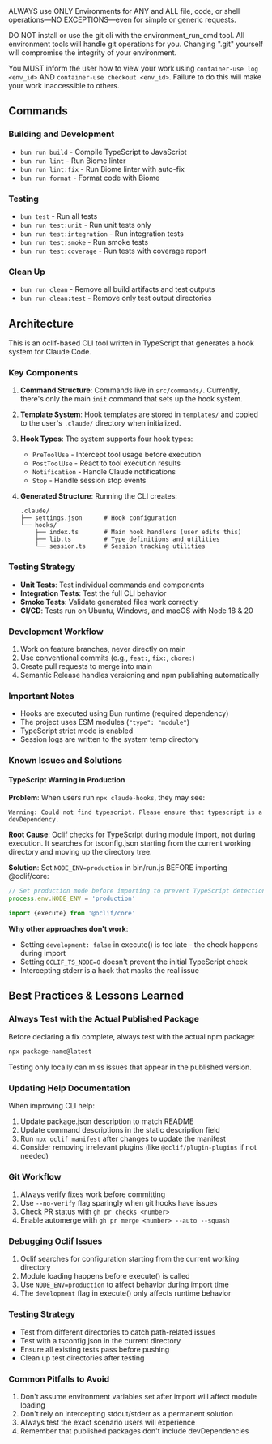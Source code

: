 <CRITICAL>
ALWAYS use ONLY Environments for ANY and ALL file, code, or shell operations—NO EXCEPTIONS—even for simple or generic requests.

DO NOT install or use the git cli with the environment_run_cmd tool. All environment tools will handle git operations for you. Changing ".git" yourself will compromise the integrity of your environment.

You MUST inform the user how to view your work using `container-use log <env_id>` AND `container-use checkout <env_id>`. Failure to do this will make your work inaccessible to others.
<CRITICAL>

## Commands

### Building and Development
- `bun run build` - Compile TypeScript to JavaScript
- `bun run lint` - Run Biome linter
- `bun run lint:fix` - Run Biome linter with auto-fix
- `bun run format` - Format code with Biome

### Testing
- `bun test` - Run all tests
- `bun run test:unit` - Run unit tests only
- `bun run test:integration` - Run integration tests
- `bun run test:smoke` - Run smoke tests
- `bun run test:coverage` - Run tests with coverage report

### Clean Up
- `bun run clean` - Remove all build artifacts and test outputs
- `bun run clean:test` - Remove only test output directories

## Architecture

This is an oclif-based CLI tool written in TypeScript that generates a hook system for Claude Code.

### Key Components

1. **Command Structure**: Commands live in `src/commands/`. Currently, there's only the main `init` command that sets up the hook system.

2. **Template System**: Hook templates are stored in `templates/` and copied to the user's `.claude/` directory when initialized.

3. **Hook Types**: The system supports four hook types:
   - `PreToolUse` - Intercept tool usage before execution
   - `PostToolUse` - React to tool execution results
   - `Notification` - Handle Claude notifications
   - `Stop` - Handle session stop events

4. **Generated Structure**: Running the CLI creates:
   ```
   .claude/
   ├── settings.json      # Hook configuration
   └── hooks/
       ├── index.ts       # Main hook handlers (user edits this)
       ├── lib.ts         # Type definitions and utilities
       └── session.ts     # Session tracking utilities
   ```

### Testing Strategy

- **Unit Tests**: Test individual commands and components
- **Integration Tests**: Test the full CLI behavior
- **Smoke Tests**: Validate generated files work correctly
- **CI/CD**: Tests run on Ubuntu, Windows, and macOS with Node 18 & 20

### Development Workflow

1. Work on feature branches, never directly on main
2. Use conventional commits (e.g., `feat:`, `fix:`, `chore:`)
3. Create pull requests to merge into main
4. Semantic Release handles versioning and npm publishing automatically

### Important Notes

- Hooks are executed using Bun runtime (required dependency)
- The project uses ESM modules (`"type": "module"`)
- TypeScript strict mode is enabled
- Session logs are written to the system temp directory

### Known Issues and Solutions

#### TypeScript Warning in Production
**Problem**: When users run `npx claude-hooks`, they may see:
```
Warning: Could not find typescript. Please ensure that typescript is a devDependency.
```

**Root Cause**: Oclif checks for TypeScript during module import, not during execution. It searches for tsconfig.json starting from the current working directory and moving up the directory tree.

**Solution**: Set `NODE_ENV=production` in bin/run.js BEFORE importing @oclif/core:
```javascript
// Set production mode before importing to prevent TypeScript detection
process.env.NODE_ENV = 'production'

import {execute} from '@oclif/core'
```

**Why other approaches don't work**:
- Setting `development: false` in execute() is too late - the check happens during import
- Setting `OCLIF_TS_NODE=0` doesn't prevent the initial TypeScript check
- Intercepting stderr is a hack that masks the real issue

## Best Practices & Lessons Learned

### Always Test with the Actual Published Package
Before declaring a fix complete, always test with the actual npm package:
```bash
npx package-name@latest
```
Testing only locally can miss issues that appear in the published version.

### Updating Help Documentation
When improving CLI help:
1. Update package.json description to match README
2. Update command descriptions in the static description field
3. Run `npx oclif manifest` after changes to update the manifest
4. Consider removing irrelevant plugins (like `@oclif/plugin-plugins` if not needed)

### Git Workflow
1. Always verify fixes work before committing
2. Use `--no-verify` flag sparingly when git hooks have issues
3. Check PR status with `gh pr checks <number>`
4. Enable automerge with `gh pr merge <number> --auto --squash`

### Debugging Oclif Issues
1. Oclif searches for configuration starting from the current working directory
2. Module loading happens before execute() is called
3. Use `NODE_ENV=production` to affect behavior during import time
4. The `development` flag in execute() only affects runtime behavior

### Testing Strategy
- Test from different directories to catch path-related issues
- Test with a tsconfig.json in the current directory
- Ensure all existing tests pass before pushing
- Clean up test directories after testing

### Common Pitfalls to Avoid
1. Don't assume environment variables set after import will affect module loading
2. Don't rely on intercepting stdout/stderr as a permanent solution
3. Always test the exact scenario users will experience
4. Remember that published packages don't include devDependencies